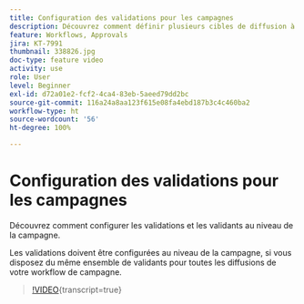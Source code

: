 ```yaml
---
title: Configuration des validations pour les campagnes
description: Découvrez comment définir plusieurs cibles de diffusion à l’aide d’un workflow de ciblage.
feature: Workflows, Approvals
jira: KT-7991
thumbnail: 338826.jpg
doc-type: feature video
activity: use
role: User
level: Beginner
exl-id: d72a01e2-fcf2-4ca4-83eb-5aeed79dd2bc
source-git-commit: 116a24a8aa123f615e08fa4ebd187b3c4c460ba2
workflow-type: ht
source-wordcount: '56'
ht-degree: 100%

---
```


# Configuration des validations pour les campagnes

Découvrez comment configurer les validations et les validants au niveau de la campagne.  

Les validations doivent être configurées au niveau de la campagne, si vous disposez du même ensemble de validants pour toutes les diffusions de votre workflow de campagne.

>[!VIDEO](https://video.tv.adobe.com/v/338826?quality=12&learn=on){transcript=true}
